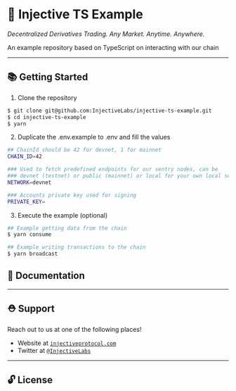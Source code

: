 # 🌟 Injective TS Example

_Decentralized Derivatives Trading. Any Market. Anytime. Anywhere._

An example repository based on TypeScript on interacting with our chain

---

## 📚 Getting Started

1. Clone the repository

```bash
$ git clone git@github.com:InjectiveLabs/injective-ts-example.git
$ cd injective-ts-example
$ yarn
```

2. Duplicate the .env.example to .env and fill the values

```bash
## ChainId should be 42 for devnet, 1 for mainnet
CHAIN_ID=42

### Used to fetch predefined endpoints for our sentry nodes, can be
### devnet (testnet) or public (mainnet) or local for your own local setup 
NETWORK=devnet

### Accounts private key used for signing
PRIVATE_KEY=
```

3. Execute the example (optional)
   
```bash
## Example getting data from the chain
$ yarn consume 

## Example writing transactions to the chain
$ yarn broadcast
```

## 📖 Documentation

---

## ⛑ Support

Reach out to us at one of the following places!

- Website at <a href="https://injectiveprotocol.com" target="_blank">`injectiveprotocol.com`</a>
- Twitter at <a href="https://twitter.com/InjectiveLabs" target="_blank">`@InjectiveLabs`</a>

---

## 🔓 License
